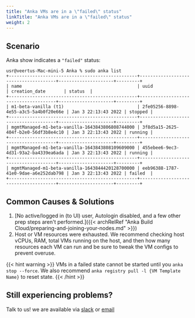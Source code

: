 ```yaml
---
title: "Anka VMs are in a \"failed\" status"
linkTitle: "Anka VMs are in a \"failed\" status"
weight: 2
---
```


## Scenario

Anka show indicates a `"failed"` status:

```
usr@veertus-Mac-mini-5 Anka % sudo anka list
+-------------------------------------------------+--------------------------------------+---------------------+---------+
| name                                            | uuid                                 | creation_date       | status  |
+-------------------------------------------------+--------------------------------------+---------------------+---------+
| m1-beta-vanilla (t1)                            | 2fe05256-8898-4e55-a3c5-5a4b0f20e66e | Jan 3 22:13:43 2022 | stopped |
+-------------------------------------------------+--------------------------------------+---------------------+---------+
| mgmtManaged-m1-beta-vanilla-1643843806808744000 | 3f8d5a15-2625-404f-b2e0-56df3b8e4c10 | Jan 3 22:13:43 2022 | running |
+-------------------------------------------------+--------------------------------------+---------------------+---------+
| mgmtManaged-m1-beta-vanilla-1643843808109609000 | 455ebee6-9ec3-4d31-93a2-ba4339ea6ada | Jan 3 22:13:43 2022 | running |
+-------------------------------------------------+--------------------------------------+---------------------+---------+
| mgmtManaged-m1-beta-vanilla-1643844420128700000 | eeb96388-1787-41e0-9dae-a6e252dab798 | Jan 3 22:13:43 2022 | failed  |
+-------------------------------------------------+--------------------------------------+---------------------+---------+
```

## Common Causes & Solutions

1. [No active/logged in (to UI) user, Autologin disabled, and a few other prep steps aren't performed.]({{< archRelRef "Anka Build Cloud/preparing-and-joining-your-nodes.md" >}})
2. Host or VM resources were exhausted. We recommend checking host vCPUs, RAM, total VMs running on the host, and then how many resources each VM can run and be sure to tweak the VM configs to prevent overuse.

{{< hint warning >}}
VMs in a failed state cannot be started until you `anka stop --force`. We also recommend `anka registry pull -l {VM Template Name}` to reset state.
{{< /hint >}}

## Still experiencing problems?

Talk to us! we are available via [slack](https://slack.veertu.com/) or [email](mailto:support@veertu.com)

